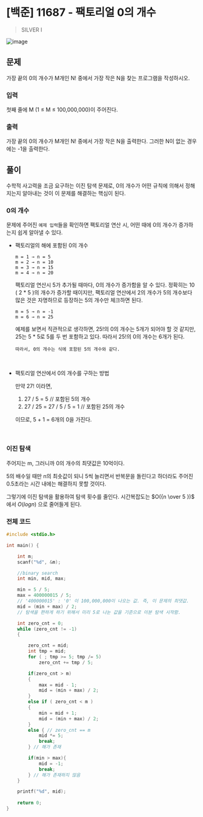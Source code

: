 # [백준] 11687 - 팩토리얼 0의 개수

> SILVER I

![image](https://github.com/AtraFelis/AtraFelis.github.io/assets/107051266/1b3b71a8-309c-4770-a312-b10f066ccac9)

## 문제

가장 끝의 0의 개수가 M개인 N! 중에서 가장 작은 N을 찾는 프로그램을 작성하시오.

### 입력

첫째 줄에 M (1 ≤ M ≤ 100,000,000)이 주어진다.

### 출력

가장 끝의 0의 개수가 M개인 N! 중에서 가장 작은 N을 출력한다. 그러한 N이 없는 경우에는 -1을 출력한다.

## 풀이

수학적 사고력을 조금 요구하는 이진 탐색 문제로, 0의 개수가 어떤 규칙에 의해서 정해지는지 알아내는 것이 이 문제를 해결하는 핵심이 된다.

### 0의 개수

문제에 주어진 `예제 입력`들을 확인하면 팩토리얼 연산 시, 어떤 때에 0의 개수가 증가하는지 쉽게 알아낼 수 있다.

- 팩토리얼의 해에 포함된 0의 개수

    ```    
    m = 1 → n = 5
    m = 2 → n = 10
    m = 3 → n = 15
    m = 4 → n = 20
    ```


    팩토리얼 연산시 5가 추가될 때마다, 0의 개수가 증가함을 알 수 있다. 정확히는 10 ( 2 * 5 )의 개수가 증가할 때이지만, 팩토리얼 연산에서 2의 개수가 5의 개수보다 많은 것은 자명하므로 등장하는 5의 개수만 체크하면 된다.

    ```
    m = 5 → n = -1
    m = 6 → n = 25
    ```

    예제를 보면서 직관적으로 생각하면, 25!의 0의 개수는 5개가 되어야 할 것 같지만, 25는 5 * 5로 5를 두 번 포함하고 있다. 따라서 25!의 0의 개수는 6개가 된다.

    `따라서, 0의 개수는 식에 포함된 5의 개수와 같다.`

<br>

- 팩토리얼 연산에서 0의 개수를 구하는 방법

    만약 27! 이라면,

    1. 27 / 5 = 5 // 포함된 5의 개수
    2. 27 / 25 = 27 / 5 / 5 = 1 // 포함된 25의 개수

    이므로, 5 + 1 = 6개의 0을 가진다.


<br>

### 이진 탐색

주어지는 m, 그러니까 0의 개수의 최댓값은 10억이다.

5의 배수일 때만 n의 최솟값이 되니 5씩 늘리면서 반복문을 돌린다고 하더라도 주어진 0.5초라는 시간 내에는 해결하지 못할 것이다.

그렇기에 이진 탐색을 활용하여 탐색 횟수를 줄인다. 시간복잡도는 $O({n \over 5 })$ 에서 $O(log{n})$ 으로 줄어들게 된다.



### 전체 코드

```C
#include <stdio.h>

int main() {

    int m;
    scanf("%d", &m);

    //binary search
    int min, mid, max;

    min = 5 / 5;
    max = 400000015 / 5;
    // '400000015' : '0' 이 100,000,000이 나오는 값. 즉, 이 문제의 최댓값.
    mid = (min + max) / 2;
    // 탐색을 편하게 하기 위해서 미리 5로 나눈 값을 기준으로 이분 탐색 시작함.

    int zero_cnt = 0;
    while (zero_cnt != -1)
    {

        zero_cnt = mid;
        int tmp = mid;
        for ( ; tmp >= 5; tmp /= 5)
            zero_cnt += tmp / 5;

        if(zero_cnt > m)
        {
            max = mid - 1;
            mid = (min + max) / 2;
        }
        else if ( zero_cnt < m )
        {
            min = mid + 1;
            mid = (min + max) / 2;
        }
        else { // zero_cnt == m
            mid *= 5;
            break;
        } // 해가 존재

        if(min > max){
            mid = -1;
            break;
        } // 해가 존재하지 않음
    }

    printf("%d", mid);
    
    return 0;
}
```